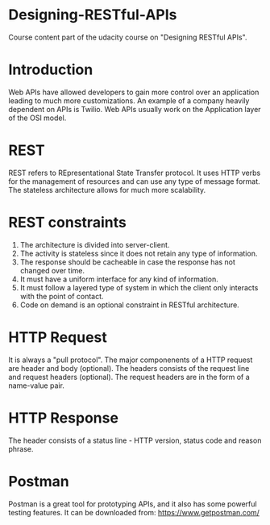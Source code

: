 # Designing-RESTful-APIs
Course content part of the udacity course on "Designing RESTful APIs".

# Introduction
Web APIs have allowed developers to gain more control over an application leading to much more customizations. An example of a company heavily dependent on APIs is Twilio. Web APIs usually work on the Application layer of the OSI model.

# REST
REST refers to REpresentational State Transfer protocol. It uses HTTP verbs for the management of resources and can use any type of message format. The stateless architecture allows for much more scalability.

# REST constraints
1. The architecture is divided into server-client.
2. The activity is stateless since it does not retain any type of information.
3. The response should be cacheable in case the response has not changed over time.
4. It must have a uniform interface for any kind of information.
5. It must follow a layered type of system in which the client only interacts with the point of contact.
6. Code on demand is an optional constraint in RESTful architecture.

# HTTP Request
It is always a "pull protocol". The major componenents of a HTTP request are header and body (optional). The headers consists of the request line and request headers (optional). The request headers are in the form of a name-value pair.

# HTTP Response
The header consists of a status line - HTTP version, status code and reason phrase. 

# Postman
Postman is a great tool for prototyping APIs, and it also has some powerful testing features. It can be downloaded from: https://www.getpostman.com/

